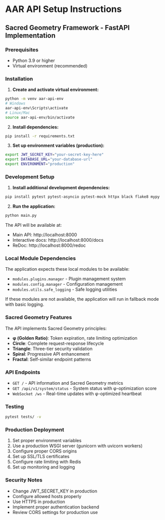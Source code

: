 # AAR API Setup Instructions

## Sacred Geometry Framework - FastAPI Implementation

### Prerequisites
- Python 3.9 or higher
- Virtual environment (recommended)

### Installation

1. **Create and activate virtual environment:**
```bash
python -m venv aar-api-env
# Windows
aar-api-env\Scripts\activate
# Linux/Mac
source aar-api-env/bin/activate
```

2. **Install dependencies:**
```bash
pip install -r requirements.txt
```

3. **Set up environment variables (production):**
```bash
export JWT_SECRET_KEY="your-secret-key-here"
export DATABASE_URL="your-database-url"
export ENVIRONMENT="production"
```

### Development Setup

1. **Install additional development dependencies:**
```bash
pip install pytest pytest-asyncio pytest-mock httpx black flake8 mypy
```

2. **Run the application:**
```bash
python main.py
```

The API will be available at:
- Main API: http://localhost:8000
- Interactive docs: http://localhost:8000/docs
- ReDoc: http://localhost:8000/redoc

### Local Module Dependencies

The application expects these local modules to be available:
- `modules.plugins.manager` - Plugin management system
- `modules.config.manager` - Configuration management
- `modules.utils.safe_logging` - Safe logging utilities

If these modules are not available, the application will run in fallback mode with basic logging.

### Sacred Geometry Features

The API implements Sacred Geometry principles:
- **φ (Golden Ratio)**: Token expiration, rate limiting optimization
- **Circle**: Complete request-response lifecycle
- **Triangle**: Three-tier security validation
- **Spiral**: Progressive API enhancement
- **Fractal**: Self-similar endpoint patterns

### API Endpoints

- `GET /` - API information and Sacred Geometry metrics
- `GET /api/v1/system/status` - System status with φ-optimization score
- `WebSocket /ws` - Real-time updates with φ-optimized heartbeat

### Testing

```bash
pytest tests/ -v
```

### Production Deployment

1. Set proper environment variables
2. Use a production WSGI server (gunicorn with uvicorn workers)
3. Configure proper CORS origins
4. Set up SSL/TLS certificates
5. Configure rate limiting with Redis
6. Set up monitoring and logging

### Security Notes

- Change JWT_SECRET_KEY in production
- Configure allowed hosts properly
- Use HTTPS in production
- Implement proper authentication backend
- Review CORS settings for production use
